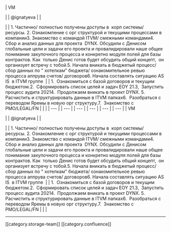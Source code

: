 





| VM

 | 
| @ignatyeva | 
|  

 | 
| 1. Частично/ полностью получены доступы в  корп системы/ ресурсы. 2. Ознакомление с орг структурой и текущими процессами в  компании3. Знакомство с командой ITVM/ cмежными командами4. Cбор и анализ данных для проекта  DYNX. Обсудили с Денисом глобальные цели и задачи его проекта и провалидировали наше общее понимание закупочного процесса и конкретно модуля полей для базы контрактов. Как  только Денис готов будет обсудить общий концепт,  он организует встречу с тобой.5. Начала вникать в бюджетый процесс/ cбор данных по " хотелкам" бюджета/ ознакомительное ревью процесса аппрува счетов/ договоров6. Начала составлять ситуацию AS IS  в ITVM группе  | 
| 1.  Ознакомиться с базой договоров и текущим бюджетом.2.  Cформировать список целей и задач EOY 21.3,  Запустить процесс аудита 20214.  Продолжаем вникать в проект DYNX. 5.  Расчистить и структурировать данные в ITVM папках6.  Разобраться с переводом Яремы в новую орг структуру.7.  Знакомство с PMO/LEGAL/FN | 
|  | 
|  --- | 
|  --- | 
|  --- | 
|  --- | 
|  --- | 
|  --- | 
| VM

 | 
| @ignatyeva | 
|  

 | 
| 1. Частично/ полностью получены доступы в  корп системы/ ресурсы. 2. Ознакомление с орг структурой и текущими процессами в  компании3. Знакомство с командой ITVM/ cмежными командами4. Cбор и анализ данных для проекта  DYNX. Обсудили с Денисом глобальные цели и задачи его проекта и провалидировали наше общее понимание закупочного процесса и конкретно модуля полей для базы контрактов. Как  только Денис готов будет обсудить общий концепт,  он организует встречу с тобой.5. Начала вникать в бюджетый процесс/ cбор данных по " хотелкам" бюджета/ ознакомительное ревью процесса аппрува счетов/ договоров6. Начала составлять ситуацию AS IS  в ITVM группе  | 
| 1.  Ознакомиться с базой договоров и текущим бюджетом.2.  Cформировать список целей и задач EOY 21.3,  Запустить процесс аудита 20214.  Продолжаем вникать в проект DYNX. 5.  Расчистить и структурировать данные в ITVM папках6.  Разобраться с переводом Яремы в новую орг структуру.7.  Знакомство с PMO/LEGAL/FN | 
|  | 







*****

[[category.storage-team]] 
[[category.confluence]] 
